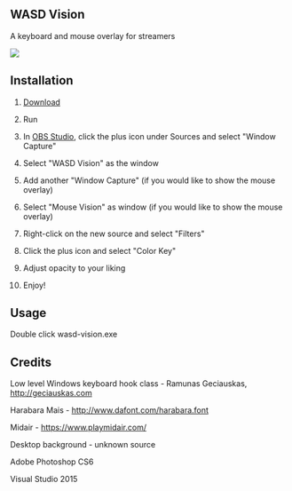 ## WASD Vision

A keyboard and mouse overlay for streamers

<img src="https://tstangel.github.io/WASD-Vision/images/desktop.png" />

## Installation

1. <a href="https://tstangel.github.io/WASD-Vision/">Download</a>

2. Run

3. In <a href="https://obsproject.com/">OBS Studio</a>, click the plus icon under Sources and select "Window Capture"

4. Select "WASD Vision" as the window

5. Add another "Window Capture" (if you would like to show the mouse overlay)

6. Select "Mouse Vision" as window (if you would like to show the mouse overlay)

7. Right-click on the new source and select "Filters"

8. Click the plus icon and select "Color Key"

9. Adjust opacity to your liking

10. Enjoy!

## Usage

Double click wasd-vision.exe

## Credits

Low level Windows keyboard hook class - Ramunas Geciauskas, http://geciauskas.com

Harabara Mais - http://www.dafont.com/harabara.font

Midair - https://www.playmidair.com/

Desktop background - unknown source

Adobe Photoshop CS6

Visual Studio 2015
